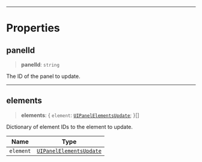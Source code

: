 ***

# Properties

## panelId

> **panelId**: `string`

The ID of the panel to update.

***

## elements

> **elements**: \{ `element`: [`UIPanelElementsUpdate`](UIPanelElementsUpdate.md); }\[]

Dictionary of element IDs to the element to update.

| Name      | Type                                                |
| --------- | --------------------------------------------------- |
| `element` | [`UIPanelElementsUpdate`](UIPanelElementsUpdate.md) |
